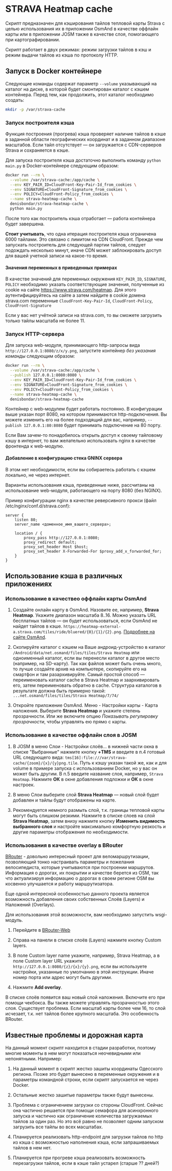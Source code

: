 # STRAVA Heatmap cache

Скрипт предназначен для кэширования тайлов тепловой карты Strava с целью использования
их в приложении OsmAnd в качестве оффлайн карты или в приложении JOSM также в качестве
слоя, помогающего при картографировании.

Скрипт работает в двух режимах: режим загрузки тайлов в кэш и режим выдачи тайлов из кэша по протоколу HTTP.

## Запуск в Docker контейнере

Следующие команды содержат параметр `--volume` указывающий на каталог на диске,
в которой будет смонтирован каталог с кэшем контейнера. Перед тем, как продолжить,
этот каталог необходимо создать:
```bash
mkdir -p /var/strava-cache
```

### Запуск построителя кэша

Функция построения (прогрева) кэша проверяет наличие тайлов в кэше в заданной
области географических координат и в заданном диапазоне масштабов. Если тайл
отсутствует — он загружается с CDN-серверов Strava и сохраняется в кэше.

Для запуска построителя кэша достаточно выполнить команду `python main.py`
в Docker-контейнере следующим образом:

```bash
docker run --rm \
  --volume /var/strava-cache:/app/cache \
  --env KEY_PAIR_ID=CloudFront-Key-Pair-Id_from_cookies \
  --env SIGNATURE=CloudFront-Signature_from_cookies \
  --env POLICY=CloudFront-Policy_from_cookies \
  --name strava-heatmap-cache \
  denisbondar/strava-heatmap-cache \
  python main.py
```

После того как построитель кэша отработает — работа контейнера будет завершена.

**Стоит учитывать**, что одна итерация построителя кэша ограничена 6000 тайлами.
Это связано с лимитом на CDN CloudFront. Прежде чем запускать построитель для
следующей партии тайлов, следует подождать несколько минут, иначе CDN может
заблокировать доступ для вашей учетной записи на какое-то время. 

#### Значения переменных в приведенных примерах

В качестве значений для переменных окружения `KEY_PAIR_ID`, `SIGNATURE`, `POLICY`
необходимо указать соответствующие значения, полученные из cookie на сайте
https://www.strava.com/heatmap. Для этого аутентифицируйтесь на сайте а затем
найдите в cookie домена strava.com переменные
`CloudFront-Key-Pair-Id`, `CloudFront-Policy`, `CloudFront-Signature`

Если у вас нет учётной записи на strava.com, то вы сможете загрузить только тайлы
масштаба не более 11.

### Запуск HTTP-сервера

Для запуска web-модуля, принимающего http-запросы вида `http://127.0.0.1:8080/z/x/y.png`, запустите
контейнер *без указания команды* следующим образом:

```bash
docker run --rm \
  --volume /var/strava-cache:/app/cache \
  --publish 127.0.0.1:8080:8080 \
  --env KEY_PAIR_ID=CloudFront-Key-Pair-Id_from_cookies \
  --env SIGNATURE=CloudFront-Signature_from_cookies \
  --env POLICY=CloudFront-Policy_from_cookies \
  --name strava-heatmap-cache \
  denisbondar/strava-heatmap-cache
```

Контейнер с web-модулем будет работать постоянно. В конфигурации выше указан порт 8080,
на котором принимаются http-подключения. Вы можете изменить его на более подходящий
для вас, например, `--publish 127.0.0.1:80:8080` будет принимать подключение на 80 порту.

Если Вам зачем-то понадобилось открыть доступ к своему тайловому кэшу в интернет,
то вам желательно использовать nginx в качестве фронтенда к web-модулю.

#### Добавление в конфигурацию стека GNINX сервера

В этом нет необходимости, если вы собираетесь работать с кэшем локально, не через интернет.

Варианты использования кэша, приведенные ниже, рассчитаны на использование web-модуля,
работающего на порту 8080 (без NGINX).

Пример конфигурации nginx в качестве реверсивного прокси (файл /etc/nginx/conf.d/strava.conf):
```
server {
    listen 80;
    server_name <доменное_имя_вашего_сервера>;

    location / {
        proxy_pass http://127.0.0.1:8080;
        proxy_redirect default;
        proxy_set_header Host $host;
        proxy_set_header X-Forwarded-For $proxy_add_x_forwarded_for;
    }
}
```

## Использование кэша в различных приложениях

### Использование в качествео оффлайн карты OsmAnd

1. Создайте онлайн карту в OsmAnd. Назовите ее, например, **Strava Heatmap**.
Укажите диапазон масштаба 8..16. Можно указать URL бесплатных тайлов — он
будет использоваться, если OsmAnd не найдет тайлов в кэше.
`https://heatmap-external-a.strava.com/tiles/ride/bluered/{0}/{1}/{2}.png`. 
[Подробнее на сайте OsmAnd](https://osmand.net/features/online-maps-plugin).

2. Скопируйте каталог с кэшем на Ваше андроид-устройство в каталог
`/Android/data/net.osmand/files/tiles/Strava Heatmap` или одноименный каталог,
если вы перенесли каталог в другое место (например, на SD-карту).
Так как файлов может быть очень много, то лучше создайте архив на компьютере,
скопируйте его на смартфон и там разархивируйте. Самый простой способ — переименовать
каталог cache в Strava Heatmap и заархивировать его, затем переименовать обратно в cache.
Структура каталогов в результате должна быть примерно такой:
`...net.osmand/files/tiles/Strava Heatmap/7/74/`

3. Откройте приложение OsmAnd. Меню - Настройки карты - Карта наложения.
Выберите **Strava Heatmap** и укажите степень прозрачности. Или же включите опцию
*Показывать регулировку прозрачности*, чтобы управлять ею прямо с карты.

### Использование в качестве оффлайн слоя в JOSM

1. В JOSM в меню Слои - Настройки слоёв... в нижней части окна в списке
"Выбранные" нажмите кнопку **+TMS** и введите в п.4 готовый URL следующего вида:
`tms[16]:file:///var/strava-cache/{zoom}/{x}/{y}png.tile`. Путь к кэшу указан
такой же, как и для volume в примере запуска с использованием Docker, но у вас он
может быть другим. В п.5 введите название слоя, например, `Strava Heatmap`.
Нажмите **ОК** в окне добавления подложки и **ОК** в окне настроек.

2. В меню Слои выберите слой **Strava Heatmap** — новый слой будет добавлен и
тайлы будут отображены на карте.

3. Рекомендуется немного размыть слой, т.к. границы тепловой карты могут быть
слишком резкими. Нажмите в списке слоев на слой **Strava Heatmap**, затем внизу
нажмите кнопку **Изменить видимость выбранного слоя** и настройте максимально
комфортную резкость и другие параметры отображения по необходимости.

### Использования в качестве overlay в BRouter

[BRouter](http://brouter.de/) - довольно интересный проект для веломаршрутизации,
позволяющий тонко настраивать параметры и пожелания велосипедиста, которые
учитываются при построении маршрутов. Информация о дорогах, их покрытии и
качестве берется из OSM, так что актуализируя информацию о дорогах в своем
регионе OSM вы косвенно улучшается и работу маршрутизатора.

Еще одной интересной особенностью данного проекта является возможность добавления
своих собственных Слоёв (Layers) и Наложений (Overlays).

Для использования этой возможности, вам необходимо запустить wsgi-модуль.

1. Перейдите в [BRouter-Web](http://brouter.de/brouter-web/)

2. Справа на панели в списке слоёв (Layers) нажмите кнопку Custom layers.

3. В поле Custom layer name укажите, например, Strava Heatmap, а в поле
Custom layer URL укажите `http://127.0.0.1:8080/{z}/{x}/{y}.png`, если вы используете
настройки, указанные по умолчанию в этой инструкции. Иначе номер порта или адрес
могут быть другими.

4. Нажмите **Add overlay**.

В списке слоёв появится ваш новый слой наложения. Включите его при помощи чекбокса.
Вы также можете управлять прозрачностью этого слоя.
Существует проблема. Если масштаб карты более чем 16, то слой исчезает, т.к.
нет тайлов более крупного масштаба. Это особенность BRouter.

## Известные проблемы и дорожная карта

На данный момент скрипт находится в стадии разработки, поэтому многие моменты в нем
могут показаться неочевидными или непонятными. Например:

1. На данный момент в скрипт жестко зашиты координаты Одесского региона.
Позже это будет вынесено в переменные окружения и в параметры командной строки,
если скрипт запускается не через Docker.

2. Остальные жестко зашитые параметры также будут вынесены.

3. Проблема с ограничением загрузки со стороны CloudFront. Сейчас она частично
решается при помощи семафора для асинхронного запуска и частично как ограничение
количества загружаемых тайлов за один раз. Но это всё равно не позволяет одним
запуском загрузить все тайлы во всех масштабах.

4. Планируется реализовать http-endpoint для загрузки тайлов по http из кэша
с возможностью наполнения кэша, если запрашиваемых тайлов в нем нет.

5. Планируется при прогреве кэша реализовать возможность перезагрузки тайлов,
если в кэше тайл устарел (старше ?? дней?)